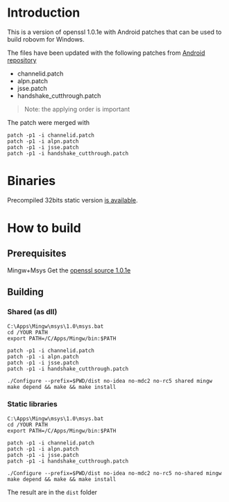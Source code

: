 # Introduction 
This is a version of openssl 1.0.1e with Android patches that can be used to build robovm for Windows.

The files have been updated with the following patches from [Android repository](https://android.googlesource.com/platform/external/openssl/+/android-4.4.3_r1.1/patches/)
   - channelid.patch
   - alpn.patch
   - jsse.patch
   - handshake_cutthrough.patch

> Note: the applying order is important 

The patch were merged with 
```
patch -p1 -i channelid.patch
patch -p1 -i alpn.patch
patch -p1 -i jsse.patch
patch -p1 -i handshake_cutthrough.patch
```

# Binaries
Precompiled 32bits static version [is available]().

# How to build
## Prerequisites
Mingw+Msys
Get the [openssl source 1.0.1e](http://www.openssl.org/source/openssl-1.0.1e.tar.gz)

## Building 

### Shared (as dll)
```
C:\Apps\Mingw\msys\1.0\msys.bat
cd /YOUR PATH
export PATH=/C/Apps/Mingw/bin:$PATH

patch -p1 -i channelid.patch
patch -p1 -i alpn.patch
patch -p1 -i jsse.patch
patch -p1 -i handshake_cutthrough.patch

./Configure --prefix=$PWD/dist no-idea no-mdc2 no-rc5 shared mingw
make depend && make && make install
```

### Static libraries
```
C:\Apps\Mingw\msys\1.0\msys.bat
cd /YOUR PATH
export PATH=/C/Apps/Mingw/bin:$PATH

patch -p1 -i channelid.patch
patch -p1 -i alpn.patch
patch -p1 -i jsse.patch
patch -p1 -i handshake_cutthrough.patch

./Configure --prefix=$PWD/dist no-idea no-mdc2 no-rc5 no-shared mingw
make depend && make && make install
```

The result are in the `dist` folder